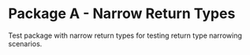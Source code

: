 # Package A - Narrow Return Types

Test package with narrow return types for testing return type narrowing scenarios.